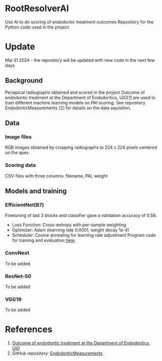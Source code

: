 # RootResolverAI
 Use AI to do scoring of endodontic  treatment outcomes
 Repository for the Python code used in the project

# Update
Mai 31 2024 - the repository will be updated with new code in the next few days

## Background
Periapical radiographs obtained and scored in the project Outcome of endodontic treatment at the Department of Endodontics, UiO[1] are used to train different machine learning models on PAI scoring. See repository EndodonticMeasurements [2] for details on the data aquisition.


## Data
### Image files
RGB images obtained by cropping radiographs to 224 x 224 pixels centered on the apex.
### Scoring data
CSV-files with three columns: filename, PAI, weight

## Models and training
### EfficientNet(B7)
Finetuning of last 3 blocks and classifier gave a validation accuracy of 0.56. 
- Loss Function: Cross-entropy with per-sample weighting
- Optimizer: Adam (learning rate 0.0001, weight decay 1e-4)
- Scheduler: Cosine annealing for learning rate adjustment
Program code for training and evaluation [here](./code/models/EfficientNett_240529_3LFT.ipynb).

### ConvNext
To be added

### ResNet-50
To be added

### VGG19
To be added

# References
1. [Outcome of endodontic treatment at the Department of Endodontics, UiO](https://www.forskpro.uio.no/prosjekter/odont/iko/endodonti/resultatanalyse-av-endodontisk-behandling/)
2. GitHub repository: [EndodonticMeasurements](https://github.com/geraldOslo/EndodonticMeasurements)



